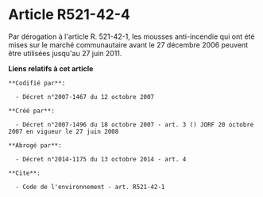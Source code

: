 # Article R521-42-4

Par dérogation à l'article R. 521-42-1, les mousses anti-incendie qui ont été mises sur le marché communautaire avant le 27
décembre 2006 peuvent être utilisées jusqu'au 27 juin 2011.

**Liens relatifs à cet article**

	**Codifié par**:

	  - Décret n°2007-1467 du 12 octobre 2007

	**Créé par**:

	  - Décret n°2007-1496 du 18 octobre 2007 - art. 3 () JORF 20 octobre 2007 en vigueur le 27 juin 2008

	**Abrogé par**:

	  - Décret n°2014-1175 du 13 octobre 2014 - art. 4

	**Cite**:

	  - Code de l'environnement - art. R521-42-1
